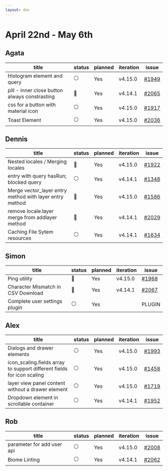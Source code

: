 ```yaml
---
layout: doc
---
```


# April 22nd - May 6th

## Agata

| title                                         | status | planned | iteration | issue                                                |
| --------------------------------------------- | ------ | ------- | --------- | ---------------------------------------------------- |
| Histogram element and query                   | ⚪️     | Yes     | v4.15.0   | [#1949](https://github.com/GEOLYTIX/xyz/issues/1949) |
| pill - inner close button always constrasting | 👀     | Yes     | v4.14.1   | [#2065](https://github.com/GEOLYTIX/xyz/pull/2065)   |
| css for a button with material icon           | ⚪️     | Yes     | v4.15.0   | [#1917](https://github.com/GEOLYTIX/xyz/issues/1917) |
| Toast Element                                 | ⚪️     | Yes     | v4.15.0   | [#2036](https://github.com/GEOLYTIX/xyz/issues/2036) |

## Dennis

| title                                                   | status | planned | iteration | issue                                                |
| ------------------------------------------------------- | ------ | ------- | --------- | ---------------------------------------------------- |
| Nested locales / Merging locales                        | 👀     | Yes     | v4.15.0   | [#1922](https://github.com/GEOLYTIX/xyz/issues/1922) |
| entry with query hasRun; blocked query                  | ⚪️     | Yes     | v4.14.1   | [#1348](https://github.com/GEOLYTIX/xyz/issues/1348) |
| Merge vector_layer entry method with layer entry method | 👀     | Yes     | v4.15.0   | [#1586](https://github.com/GEOLYTIX/xyz/issues/1586) |
| remove locale.layer merge from addlayer method          | 👀     | Yes     | v4.14.1   | [#2029](https://github.com/GEOLYTIX/xyz/issues/2061) |
| Caching File Sytem resources                            | ⚪️     | Yes     | v4.14.1   | [#1634](https://github.com/GEOLYTIX/xyz/issues/1634) |

## Simon

| title                              | status | planned | iteration | issue                                                |
| ---------------------------------- | ------ | ------- | --------- | ---------------------------------------------------- |
| Ping utility                       | 👀     | Yes     | v4.15.0   | [#1968](https://github.com/GEOLYTIX/xyz/issues/1968) |
| Character Mismatch in CSV Download | 👀     | Yes     | v4.14.1   | [#2067](https://github.com/GEOLYTIX/xyz/pull/2067)   |
| Complete user settings plugin      | ⚪️     | Yes     |           | PLUGIN                                               |

## Alex

| title                                                                  | status | planned | iteration | issue                                                |
| ---------------------------------------------------------------------- | ------ | ------- | --------- | ---------------------------------------------------- |
| Dialogs and drawer elements                                            | ⚪️     | Yes     | v4.15.0   | [#1993](https://github.com/GEOLYTIX/xyz/issues/1993) |
| icon_scaling.fields array to support different fields for icon scaling | ⚪️     | Yes     | v4.15.0   | [#1458](https://github.com/GEOLYTIX/xyz/issues/1458) |
| layer view panel content without a drawer element                      | ⚪️     | Yes     | v4.15.0   | [#1719](https://github.com/GEOLYTIX/xyz/issues/1719) |
| Dropdown element in scrollable container                               | ⚪️     | Yes     | v4.14.1   | [#1952](https://github.com/GEOLYTIX/xyz/issues/1952) |

## Rob

| title                      | status | planned | iteration | issue                                                    |
| -------------------------- | ------ | ------- | --------- | -------------------------------------------------------- |
| parameter for add user api | ⚪️     | Yes     | v4.15.0   | [#2008](https://github.com/GEOLYTIX/xyz/issues/2008)     |
| Biome Linting              | ⚪️     | Yes     | v4.14.1   | [#2062](https://github.com/GEOLYTIX/xyz/issues/2062) |
